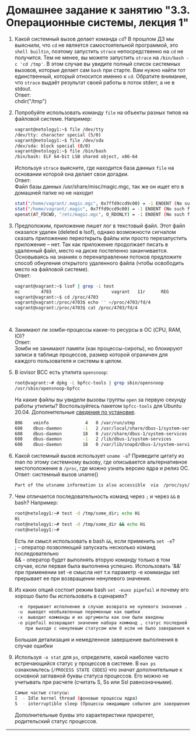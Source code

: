 # Домашнее задание к занятию "3.3. Операционные системы, лекция 1"

1. Какой системный вызов делает команда `cd`? В прошлом ДЗ мы выяснили, что `cd` не является самостоятельной  программой, это `shell builtin`, поэтому запустить `strace` непосредственно на `cd` не получится. Тем не менее, вы можете запустить `strace` на `/bin/bash -c 'cd /tmp'`. В этом случае вы увидите полный список системных вызовов, которые делает сам `bash` при старте. Вам нужно найти тот единственный, который относится именно к `cd`. Обратите внимание, что `strace` выдаёт результат своей работы в поток stderr, а не в stdout.  
Ответ:  
chdir("/tmp")

2. Попробуйте использовать команду `file` на объекты разных типов на файловой системе. Например:
    ```bash
    vagrant@netology1:~$ file /dev/tty
    /dev/tty: character special (5/0)
    vagrant@netology1:~$ file /dev/sda
    /dev/sda: block special (8/0)
    vagrant@netology1:~$ file /bin/bash
    /bin/bash: ELF 64-bit LSB shared object, x86-64
    ```
    Используя `strace` выясните, где находится база данных `file` на основании которой она делает свои догадки.  
Ответ:  
Файл базы данных /usr/share/misc/magic.mgc, так же он ищет его в домашней папке но не находит  
    ```bash
    stat("/home/vagrant/.magic.mgc", 0x7ffd9ccd9c00) = -1 ENOENT (No such file or directory)  
    stat("/home/vagrant/.magic", 0x7ffd9ccd9c00) = -1 ENOENT (No such file or directory)  
    openat(AT_FDCWD, "/etc/magic.mgc", O_RDONLY) = -1 ENOENT (No such file or directory)  

3. Предположим, приложение пишет лог в текстовый файл. Этот файл оказался удален (deleted в lsof), однако возможности сигналом сказать приложению переоткрыть файлы или просто перезапустить приложение – нет. Так как приложение продолжает писать в удаленный файл, место на диске постепенно заканчивается. Основываясь на знаниях о перенаправлении потоков предложите способ обнуления открытого удаленного файла (чтобы освободить место на файловой системе).  
 Ответ:
   ```bash
   vagrant@vagrant:~$ lsof | grep -i test  
   mc        4703                       vagrant   11r      REG              253,0      106     131096 /home/vagrant/test2.txt (deleted)  
   vagrant@vagrant:~$ cd /proc/4703  
   vagrant@vagrant:/proc/4703$ echo '' >/proc/4703/fd/4  
   vagrant@vagrant:/proc/4703$ cat /proc/4703/fd/4
   
     
   ```



4. Занимают ли зомби-процессы какие-то ресурсы в ОС (CPU, RAM, IO)?  
Ответ:  
 Зомби не занимают памяти (как процессы-сироты), но блокируют записи в таблице процессов, 
 размер которой ограничен для каждого пользователя и системы в целом.  

5. В iovisor BCC есть утилита `opensnoop`:
    ```bash
    root@vagrant:~# dpkg -L bpfcc-tools | grep sbin/opensnoop
    /usr/sbin/opensnoop-bpfcc
    ```
    На какие файлы вы увидели вызовы группы `open` за первую секунду работы утилиты? Воспользуйтесь пакетом `bpfcc-tools` для Ubuntu 20.04. Дополнительные [сведения по установке](https://github.com/iovisor/bcc/blob/master/INSTALL.md).   
    ```bash
    806    vminfo              4   0 /var/run/utmp
    608    dbus-daemon        -1   2 /usr/local/share/dbus-1/system-services
    608    dbus-daemon        18   0 /usr/share/dbus-1/system-services
    608    dbus-daemon        -1   2 /lib/dbus-1/system-services
    608    dbus-daemon        18   0 /var/lib/snapd/dbus-1/system-services/
   ```
6. Какой системный вызов использует `uname -a`? Приведите цитату из man по этому системному вызову, где описывается альтернативное местоположение в `/proc`, где можно узнать версию ядра и релиз ОС.  
   Ответ: системный вызов uname()  
     ```bash
   Part of the utsname information is also accessible  via  /proc/sys/kernel/{ostype, hostname, osrelease, version, domainname}.
     ```
7. Чем отличается последовательность команд через `;` и через `&&` в bash? Например:
    ```bash
    root@netology1:~# test -d /tmp/some_dir; echo Hi
    Hi
    root@netology1:~# test -d /tmp/some_dir && echo Hi
    root@netology1:~#
    ```
    Есть ли смысл использовать в bash `&&`, если применить `set -e`?  
 ; - оператор позволяющий запускать несколько команд последовательно  
 && - оператор будет выполнять вторую команду только в том случае, если первая была выполнена успешно.
 Использовать '&&' при применении set -e смысла нет т.к параметр -e комманды set прерывает ее при возвращении ненулевого значения.   
8. Из каких опций состоит режим bash `set -euxo pipefail` и почему его хорошо было бы использовать в сценариях?
   ```bash 
    -e  прерывает исполнение в случае возврата не нулевого значения .
    -u  выведет необъявленные переменные как ошибки
    -x  выводит комманды и их аргументы как они были введены
    -o pipefail возвращает значение набора комманд , статус последней команды
       при выходе с ненулевым статусом или 0 если не было завершения комманд с ненулевым статусом
    ```
   Большая детализация и немедленное завершение выполнения в случае ошибки

9. Используя `-o stat` для `ps`, определите, какой наиболее часто встречающийся статус у процессов в системе. В `man ps` ознакомьтесь (`/PROCESS STATE CODES`) что значат дополнительные к основной заглавной буквы статуса процессов. Его можно не учитывать при расчете (считать S, Ss или Ssl равнозначными).
   ```bash
   Самые частые статусы:
   I  - Idle kernel thread (фоновые процессы ядра)
   S  - interruptible sleep (Процессы ожидающие события для завершения)
   ```
   Дополнительные буквы это характеристики приоретет, родительский статус процессов.
  
 ---